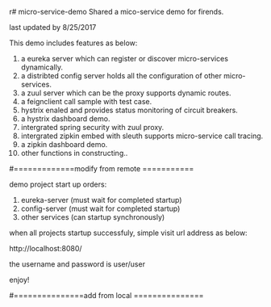 r# micro-service-demo
Shared a mico-service demo for firends.

last updated by 8/25/2017 

This demo includes features as below:
1. a eureka server which can register or discover micro-services dynamically.
2. a distribted config server holds all the configuration of other micro-services.
3. a zuul server which can be the proxy supports dynamic routes.
4. a feignclient call sample with test case.
5. hystrix enaled and provides status monitoring of circuit breakers.
6. a hystrix dashboard demo.
7. intergrated spring security with zuul proxy.
8. intergrated zipkin embed with sleuth supports micro-service call tracing.
9. a zipkin dashboard demo.
10. other functions in constructing..

#=============modify from remote ===========

demo project start up orders:
1. eureka-server (must wait for completed startup)
2. config-server (must wait for completed startup)
3. other services (can startup synchronously)

when all projects startup successfuly, simple visit url address as below:

http://localhost:8080/

the username and password is user/user

enjoy!

#===============add from local ===============

